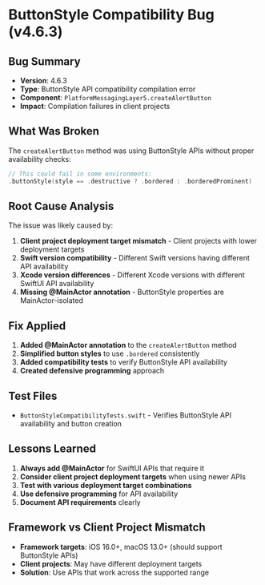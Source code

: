 # ButtonStyle Compatibility Bug (v4.6.3)

## Bug Summary
- **Version**: 4.6.3
- **Type**: ButtonStyle API compatibility compilation error
- **Component**: `PlatformMessagingLayer5.createAlertButton`
- **Impact**: Compilation failures in client projects

## What Was Broken
The `createAlertButton` method was using ButtonStyle APIs without proper availability checks:
```swift
// This could fail in some environments:
.buttonStyle(style == .destructive ? .bordered : .borderedProminent)
```

## Root Cause Analysis
The issue was likely caused by:
1. **Client project deployment target mismatch** - Client projects with lower deployment targets
2. **Swift version compatibility** - Different Swift versions having different API availability
3. **Xcode version differences** - Different Xcode versions with different SwiftUI API availability
4. **Missing @MainActor annotation** - ButtonStyle properties are MainActor-isolated

## Fix Applied
1. **Added @MainActor annotation** to the `createAlertButton` method
2. **Simplified button styles** to use `.bordered` consistently
3. **Added compatibility tests** to verify ButtonStyle API availability
4. **Created defensive programming** approach

## Test Files
- `ButtonStyleCompatibilityTests.swift` - Verifies ButtonStyle API availability and button creation

## Lessons Learned
1. **Always add @MainActor** for SwiftUI APIs that require it
2. **Consider client project deployment targets** when using newer APIs
3. **Test with various deployment target combinations**
4. **Use defensive programming** for API availability
5. **Document API requirements** clearly

## Framework vs Client Project Mismatch
- **Framework targets**: iOS 16.0+, macOS 13.0+ (should support ButtonStyle APIs)
- **Client projects**: May have different deployment targets
- **Solution**: Use APIs that work across the supported range
